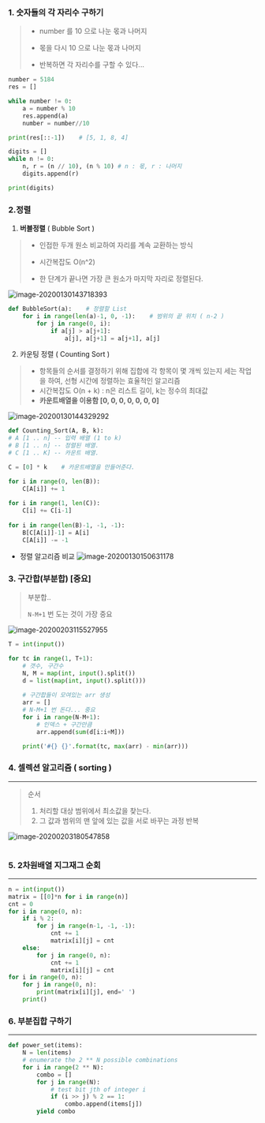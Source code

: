 ### 1. 숫자들의 각 자리수 구하기

> - number 를 10 으로 나눈 몫과 나머지
>
> - 몫을 다시 10 으로 나눈 몫과 나머지 
>
> - 반복하면 각 자리수를 구할 수 있다...

```python
number = 5184
res = []

while number != 0:
    a = number % 10
    res.append(a)
    number = number//10

print(res[::-1])    # [5, 1, 8, 4]
```



```python
digits = []
while n != 0:
    n, r = (n // 10), (n % 10) # n : 몫, r : 나머지
    digits.append(r)

print(digits)
```







### 2.정렬

1. **버블정렬** ( Bubble Sort )

> - 인접한 두개 원소 비교하여 자리를 계속 교환하는 방식
>
> - 시간복잡도 O(n^2)
>
> - 한 단계가 끝나면 가장 큰 원소가 마지막 자리로 정렬된다.

![image-20200130143718393](img/image-20200130143718393.png)

```python
def BubbleSort(a):    # 정렬할 List
    for i in range(len(a)-1, 0, -1):    # 범위의 끝 위치 ( n-2 )
        for j in range(0, i):
            if a[j] > a[j+1]:
                a[j], a[j+1] = a[j+1], a[j]

```





2. 카운팅 정렬 ( Counting Sort )

> - 항목들의 순서를 결정하기 위해 집합에 각 항목이 몇 개씩 있는지 세는 작업을 하여,
>   선형 시간에 정렬하는 효율적인 알고리즘
> - 시간복잡도 O(n + k) : n은 리스트 길이, k는 정수의 최대값
> - **카운트배열을 이용함 [0, 0, 0, 0, 0, 0, 0]**

![image-20200130144329292](img/image-20200130144329292.png)

```python
def Counting_Sort(A, B, k):
# A [1 .. n] -- 입력 배열 (1 to k)
# B [1 .. n] -- 정렬된 배열.
# C [1 .. K] -- 카운트 배열.

C = [0] * k    # 카운트배열을 만들어준다.

for i in range(0, len(B)):
    C[A[i]] += 1
    
for i in range(1, len(C)):
    C[i] += C[i-1]
    
for i in range(len(B)-1, -1, -1):
    B[C[A[i]]-1] = A[i]
    C[A[i]] -= -1
```



- 정렬 알고리즘 비교
  ![image-20200130150631178](img/image-20200130150631178.png)





### 3. 구간합(부분합) [중요]

> 부분합..
>
> `N-M+1` 번 도는 것이 가장 중요

![image-20200203115527955](img/image-20200203115527955.png)



```python
T = int(input())

for tc in range(1, T+1):
    # 갯수, 구간수
    N, M = map(int, input().split())
    d = list(map(int, input().split()))
    
    # 구간합들이 모여있는 arr 생성
    arr = []
    # N-M+1 번 돈다... 중요
    for i in range(N-M+1):
        # 인덱스 + 구간만큼 
        arr.append(sum(d[i:i+M]))

    print('#{} {}'.format(tc, max(arr) - min(arr)))
```





### 4. 셀렉션 알고리즘 ( sorting )

___

> 순서
>
> 1.  처리할 대상 범위에서 최소값을 찾는다.
> 2. 그 값과 범위의 맨 앞에 있는 값을 서로 바꾸는 과정 반복

![image-20200203180547858](img/image-20200203180547858.png)



```

```





### 5. 2차원배열 지그재그 순회

___

```python
n = int(input())
matrix = [[0]*n for i in range(n)]
cnt = 0
for i in range(0, n):
    if i % 2:
        for j in range(n-1, -1, -1):
            cnt += 1
            matrix[i][j] = cnt
    else:
        for j in range(0, n):
            cnt += 1
            matrix[i][j] = cnt
for i in range(0, n):
    for j in range(0, n):
        print(matrix[i][j], end=' ')
    print()
```





### 6. 부분집합 구하기

___

```python
def power_set(items):
    N = len(items)
    # enumerate the 2 ** N possible combinations
    for i in range(2 ** N):
        combo = []
        for j in range(N):
            # test bit jth of integer i
            if (i >> j) % 2 == 1:
                combo.append(items[j])
        yield combo
```

